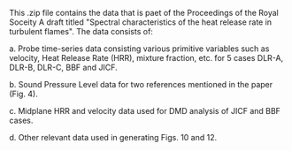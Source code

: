 This .zip file contains the data that is paet of the Proceedings of the Royal Soceity A draft titled "Spectral characteristics of the heat release rate in turbulent flames".
The data consists of:

  a. Probe time-series data consisting various primitive variables such as velocity, Heat Release Rate (HRR), mixture fraction, etc. for 5 cases 
  DLR-A, DLR-B, DLR-C, BBF and JICF.
  
  b. Sound Pressure Level data for two references mentioned in the paper (Fig. 4).
  
  c. Midplane HRR and velocity data used for DMD analysis of JICF and BBF cases.
  
  d. Other relevant data used in generating Figs. 10 and 12.
  
